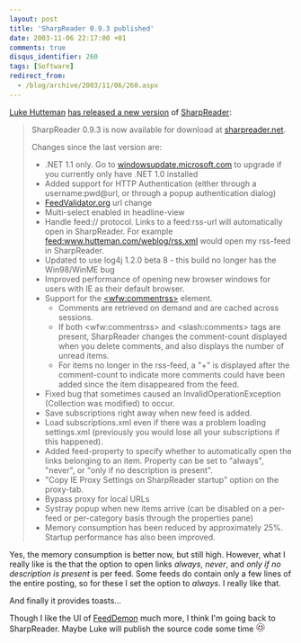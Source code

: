 ```yaml
---
layout: post
title: 'SharpReader 0.9.3 published'
date: 2003-11-06 22:17:00 +01
comments: true
disqus_identifier: 260
tags: [Software]
redirect_from:
  - /blog/archive/2003/11/06/260.aspx
---
```


[Luke Hutteman](http://www.hutteman.com/) [has released a new version](http://www.hutteman.com/weblog/2003/11/07-137.html) of [SharpReader](http://www.sharpreader.net/):

> SharpReader 0.9.3 is now available for download at [sharpreader.net](http://www.sharpreader.net/).
>
> Changes since the last version are:
>
> - .NET 1.1 only. Go to [windowsupdate.microsoft.com](http://windowsupdate.microsoft.com/) to upgrade if you currently only have .NET 1.0 installed
> - Added support for HTTP Authentication (either through a username:pwd@url, or through a popup authentication dialog)
> - [FeedValidator.org](http://feedvalidator.org/) url change
> - Multi-select enabled in headline-view
> - Handle feed:// protocol. Links to a feed:rss-url will automatically open in SharpReader. For example <feed:www.hutteman.com/weblog/rss.xml> would open my rss-feed in SharpReader.
> - Updated to use log4j 1.2.0 beta 8 - this build no longer has the Win98/WinME bug
> - Improved performance of opening new browser windows for users with IE as their default browser.
> - Support for the [\<wfw:commentrss\>](http://www.sellsbrothers.com/spout/#exposingRssComments) element.
>   - Comments are retrieved on demand and are cached across sessions.
>   - If both \<wfw:commentrss\> and \<slash:comments\> tags are present, SharpReader changes the comment-count displayed when you delete comments, and also displays the number of unread items.
>   - For items no longer in the rss-feed, a "+" is displayed after the comment-count to indicate more comments could have been added since the item disappeared from the feed.
> - Fixed bug that sometimes caused an InvalidOperationException (Collection was modified) to occur.
> - Save subscriptions right away when new feed is added.
> - Load subscriptions.xml even if there was a problem loading settings.xml (previously you would lose all your subscriptions if this happened).
> - Added feed-property to specify whether to automatically open the links belonging to an item. Property can be set to "always", "never", or "only if no description is present".
> - "Copy IE Proxy Settings on SharpReader startup" option on the proxy-tab.
> - Bypass proxy for local URLs
> - Systray popup when new items arrive (can be disabled on a per-feed or per-category basis through the properties pane)
> - Memory consumption has been reduced by approximately 25%. Startup performance has also been improved.

Yes, the memory consumption is better now, but still high. However, what I really like is the that the option to open links *always*, *never*, and *only if no description is present* is per feed. Some feeds do contain only a few lines of the entire posting, so for these I set the option to *always*. I really like that.

And finally it provides toasts...

Though I like the UI of [FeedDemon](http://www.bradsoft.com/feeddemon/index.asp) much more, I think I'm going back to SharpReader. Maybe Luke will publish the source code some time ![Blushing](/files/archive/smiley_redface.gif)
